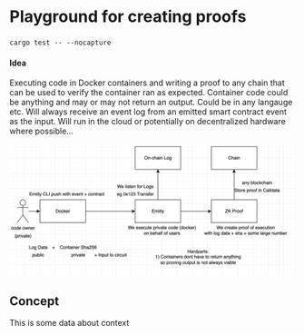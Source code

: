 # Playground for creating proofs

`cargo test -- --nocapture`

#### Idea

Executing code in Docker containers and writing a proof to any chain that can be used to verify the container ran as expected. Container code could be anything and may or may not return an output. Could be in any langauge etc. Will always receive an event log from an emitted smart contract event as the input. Will run in the cloud or potentially on decentralized hardware where possible...

![idea](idea.png)

## Concept

This is some data about context
